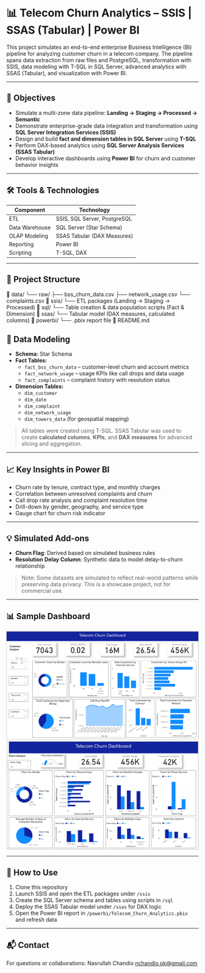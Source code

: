 # 📊 Telecom Churn Analytics – SSIS | SSAS (Tabular) | Power BI

This project simulates an end-to-end enterprise Business Intelligence (BI) pipeline for analyzing customer churn in a telecom company. The pipeline spans data extraction from raw files and PostgreSQL, transformation with SSIS, data modeling with T-SQL in SQL Server, advanced analytics with SSAS (Tabular), and visualization with Power BI.

---

## 🚀 Objectives

- Simulate a multi-zone data pipeline: **Landing → Staging → Processed → Semantic**
- Demonstrate enterprise-grade data integration and transformation using **SQL Server Integration Services (SSIS)**
- Design and build **fact and dimension tables in SQL Server** using **T-SQL**
- Perform DAX-based analytics using **SQL Server Analysis Services (SSAS Tabular)**
- Develop interactive dashboards using **Power BI** for churn and customer behavior insights

---

## 🛠️ Tools & Technologies

| Component       | Technology                     |
|----------------|----------------------------------|
| ETL             | SSIS, SQL Server, PostgreSQL    |
| Data Warehouse  | SQL Server (Star Schema)        |
| OLAP Modeling   | SSAS Tabular (DAX Measures)     |
| Reporting       | Power BI                        |
| Scripting       | T-SQL, DAX                      |

---

## 📂 Project Structure

📁 data/
└── raw/
├── bss_churn_data.csv
├── network_usage.csv
└── complaints.csv
📁 ssis/
└── ETL packages (Landing → Staging → Processed)
📁 sql/
└── Table creation & data population scripts (Fact & Dimension)
📁 ssas/
└── Tabular model (DAX measures, calculated columns)
📁 powerbi/
└── .pbix report file
📄 README.md



## 🧩 Data Modeling

- **Schema:** Star Schema
- **Fact Tables:**
  - `fact_bss_churn_data` – customer-level churn and account metrics
  - `fact_network_usage` – usage KPIs like call drops and data usage
  - `fact_complaints` – complaint history with resolution status
- **Dimension Tables:**
  - `dim_customer`
  - `dim_date`
  - `dim_complaint`
  - `dim_network_usage`
  - `dim_towers_data` (for geospatial mapping)

> All tables were created using T-SQL. SSAS Tabular was used to create **calculated columns**, **KPIs**, and **DAX measures** for advanced slicing and aggregation.

---

## 📈 Key Insights in Power BI

- Churn rate by tenure, contract type, and monthly charges
- Correlation between unresolved complaints and churn
- Call drop rate analysis and complaint resolution time
- Drill-down by gender, geography, and service type
- Gauge chart for churn risk indicator

---

## 💡 Simulated Add-ons

- **Churn Flag**: Derived based on simulated business rules
- **Resolution Delay Column**: Synthetic data to model delay-to-churn relationship

> Note: Some datasets are simulated to reflect real-world patterns while preserving data privacy. This is a showcase project, not for commercial use.

---

## 📊 Sample Dashboard

![Customer Analysis](powerbi/screenshots/Customer_analysis.png)
![Churn Analysis](powerbi/screenshots/Churn_analysis.png)



---

## 📌 How to Use

1. Clone this repository
2. Launch SSIS and open the ETL packages under `/ssis`
3. Create the SQL Server schema and tables using scripts in `/sql`
4. Deploy the SSAS Tabular model under `/ssas` for DAX logic
5. Open the Power BI report in `/powerbi/Telecom_Churn_Analytics.pbix` and refresh data

---

## 📬 Contact

For questions or collaborations:
Nasrullah Chandio
nchandio.pk@gmail.com
